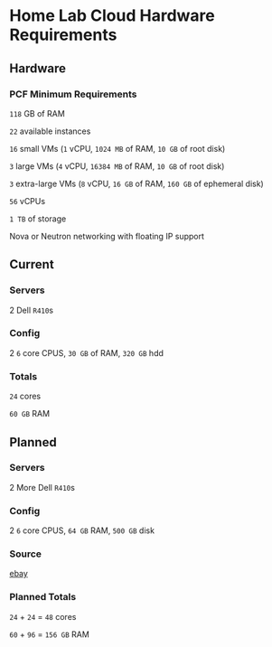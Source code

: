 # Home Lab Cloud Hardware Requirements


## Hardware

### PCF Minimum Requirements

`118` GB of RAM

`22` available instances

`16` small VMs (`1` vCPU, `1024 MB` of RAM, `10 GB` of root disk)

`3` large VMs (`4` vCPU, `16384 MB` of RAM, `10 GB` of root disk)

`3` extra-large VMs (`8` vCPU, `16 GB` of RAM, `160 GB` of ephemeral disk)

`56` vCPUs

`1 TB` of storage

Nova or Neutron networking with floating IP support


## Current

### Servers 

2 Dell `R410`s
	
### Config

2 `6` core CPUS, `30 GB` of RAM, `320 GB` hdd

### Totals
		
`24` cores
		
`60 GB` RAM

## Planned

### Servers

2 More  Dell `R410`s

### Config

2 `6` core CPUS, `64 GB` RAM, `500 GB` disk

### Source
[ebay](https://www.ebay.com/itm/Dell-Poweredge-R410-2-X-SIX-CORE-2-66GHZ-X5650-64GB-RAM-500GB-SERVER-QTY-AVBL/352521213716?hash=item5213e6d714:g:FysAAOSwh2xYAR-N:rk:1:pf:0)

### Planned Totals
		
`24` + `24` = `48` cores 

`60` + `96` = `156 GB` RAM


